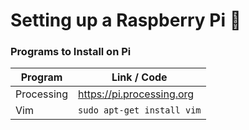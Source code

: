 # Setting up a Raspberry Pi 🥧

### Programs to Install on Pi
| Program| Link / Code|
|--------|------------|
|Processing | https://pi.processing.org|
|Vim | `sudo apt-get install vim`|

